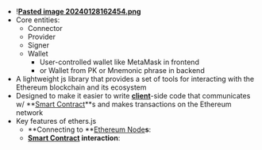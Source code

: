 - !**[Pasted image 20240128162454.png](../notes/Pasted_image_20240128162454.png)**
- Core entities:
	- Connector
	- Provider 
	- Signer 
	- Wallet 
		- User-controlled wallet like MetaMask in frontend 
		- or Wallet from PK or Mnemonic phrase in backend 
- A lightweight js library that provides a set of tools for interacting with the Ethereum blockchain and its ecosystem 
- Designed to make it easier to write **[client](../notes/client)**-side code that communicates w/ **[Smart Contract](../notes/Smart_Contract)**s and makes transactions on the Ethereum network 
- Key features of ethers.js
	- **Connecting to **[Ethereum Node](../notes/Ethereum_Node)**s**: 
	- ****[Smart Contract](../notes/Smart_Contract)** interaction**:
	